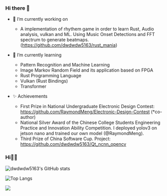 ### Hi there 👋

<!--
**dwdwdw5163/dwdwdw5163** is a ✨ _special_ ✨ repository because its `README.md` (this file) appears on your GitHub profile.

Here are some ideas to get you started:

- 🔭 I’m currently working on ...
- 🌱 I’m currently learning ...
- 👯 I’m looking to collaborate on ...
- 🤔 I’m looking for help with ...
- 💬 Ask me about ...
- 📫 How to reach me: ...
- 😄 Pronouns: ...
- ⚡ Fun fact: ...
-->

- 🔭 I’m currently working on 
  - A implementation of rhythem game in order to learn Rust, Audio analysis, vulkan and ML. Using Music Onset Detections and FFT spectrum to generate beatmaps.(https://github.com/dwdwdw5163/rust_mania)


- 🌱 I’m currently learning 
  - Pattern Recognition and Machine Learning
  - Image Markov Random Field and its application based on FPGA
  - Rust Programming Language
  - Vulkan (Rust Bindings)
  - Transformer

- ✨ Achievements
  - First Prize in National Undergraduate Electronic Design Contest: https://github.com/RaymondMeng/Electronic-Design-Contest (*co-author)
  - National Silver Award of the Chinese College Students Engineering Practice and Innovation Ability Competition. I deployed yolov3 on jetson nano and trained our own model (@RaymondMeng).
  - Third Prize of China Software Cup. Project: https://github.com/dwdwdw5163/Qt_ncnn_opencv 
  
### Hi🙋‍♂️

![dwdwdw5163's GitHub stats](https://github-readme-stats.vercel.app/api?username=dwdwdw5163&count_private=true&show_icons=true&theme=tokyonight)

![Top Langs](https://github-readme-stats.vercel.app/api/top-langs/?username=dwdwdw5163&layout=compact&hide=Assembly)

![](https://komarev.com/ghpvc/?username=dwdwdw516)  
